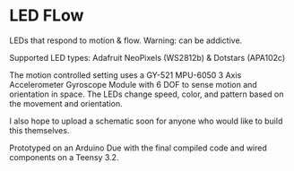 # LED FLow
LEDs that respond to motion &amp; flow. Warning: can be addictive.

Supported LED types: Adafruit NeoPixels (WS2812b) & Dotstars (APA102c)

The motion controlled setting uses a GY-521 MPU-6050 3 Axis Accelerometer Gyroscope Module with 6 DOF to sense motion and orientation in space. The LEDs change speed, color, and pattern based on the movement and orientation.

I also hope to upload a schematic soon for anyone who would like to build this themselves.

Prototyped on an Arduino Due with the final compiled code and wired components on a Teensy 3.2.
